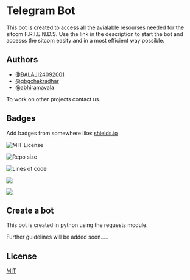 
# Telegram Bot

This bot is created to access all the avialable resourses needed for the sitcom F.R.I.E.N.D.S. Use the link in the description to start the bot and accesss the sitcom easity and in a most efficient way possible.


## Authors

- [@BALAJI24092001](https://www.github.com/BALAJI24092001)
- [@gbgchakradhar](https://github.com/gbgchakradhar)
- [@abhiramavala](https://github.com/abhiramavala)

To work on other projects contact us.
  
## Badges

Add badges from somewhere like: [shields.io](https://shields.io/)

![MIT License](https://img.shields.io/github/license/BALAJI24092001/TelegramBot)

![Repo size](https://img.shields.io/github/repo-size/BALAJI24092001/TelegramBot)

![Lines of code](https://img.shields.io/tokei/lines/github/BALAJI24092001/TelegramBot)

![](https://img.shields.io/github/languages/top/BALAJI24092001/TelegramBot)

![](https://img.shields.io/github/last-commit/BALAJI24092001/TelegramBot)


## Create a bot

This bot is created in python using the requests module.


Further guidelines will be added soon.....
## License

[MIT](https://github.com/BALAJI24092001/TelegramBot/blob/main/LICENSE)

  
